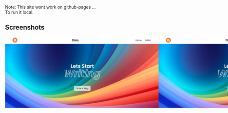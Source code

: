 Note: This site wont work on github-pages ... <br>
To run it local:
<br>



<h2> Screenshots </h2>
<div style="display:flex;">
<img src="images_ss/Screenshot%202024-07-05%20144534.jpg" alt="Screenshot Description" width="600">
<img src="images_ss/Screenshot%202024-07-05%20144534.jpg" alt="Screenshot Description" width="600">

</div>
